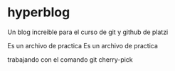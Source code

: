 # hyperblog
Un blog increible para el curso de git y github de platzi

Es un archivo de practica
Es un archivo de practica

trabajando con el comando git cherry-pick
